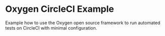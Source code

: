 # Oxygen CircleCI Example

Example how to use the Oxygen open source framework to run automated tests on CircleCI with minimal configuration.
